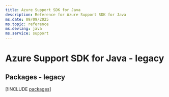 ```yaml
---
title: Azure Support SDK for Java
description: Reference for Azure Support SDK for Java
ms.date: 09/09/2025
ms.topic: reference
ms.devlang: java
ms.service: support
---
```

# Azure Support SDK for Java - legacy
## Packages - legacy
[!INCLUDE [packages](support-index.md)]